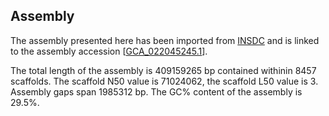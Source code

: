**Assembly**
--------

The assembly presented here has been imported from [INSDC](http://www.insdc.org) and is linked to the assembly accession [[GCA\_022045245.1](http://www.ebi.ac.uk/ena/data/view/GCA_022045245.1)].

The total length of the assembly is 409159265 bp contained withinin 8457 scaffolds.
The scaffold N50 value is 71024062, the scaffold L50 value is 3.
Assembly gaps span 1985312 bp. The GC% content of the assembly is 29.5%.
